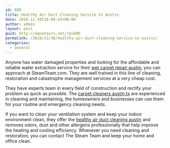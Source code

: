 ```yaml
---
id: 609
title: Healthy Air Duct Cleaning Service In Austin
date: 2010-11-30T18:09:43+00:00
author: admin
layout: post
guid: http://aquatours.net/?p=609
permalink: /2010/11/30/healthy-air-duct-cleaning-service-in-austin/
categories:
  - General
---
```

Anyone has water damaged properties and looking for the affordable and reliable water extraction service for their [wet carpet repair austin](http://www.thesteamteam.com/austin-restoration-services/water-extraction.shtml), you can approach at SteamTeam.com. They are well trained in this line of cleaning, restoration and catastrophe management services at a very cheap cost.

They have experts team in every field of construction and rectify your problem as quick as possible. The [carpet cleaners austin,tx](http://www.thesteamteam.com/austin-cleaning-services/air-duct.shtml) are experienced in cleaning and maintaining, the homeowners and businesses can use them for your routine and emergency cleaning needs.

If you want to clean your ventilation system and keep your indoor environment clean, they offer the [healthy air duct cleaning austin](http://www.thesteamteam.com/austin-cleaning-services/air-duct.shtml) and removes odors, dust and other allergens professionally that help improve the heating and cooling efficiency. Whenever you need cleaning and restoration, you can contact The Steam Team and keep your home and office clean.
